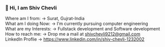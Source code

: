 ### 👋 Hi, I am Shiv Chevli 

Where am I from: -> Surat, Gujrat-India<br>
What am I doing Now: -> I’m currently pursuing computer engineering<br>
What are my Interests: -> Fullstack development and Software development <br>
How to reach me: -> Drop me a mail at shivchevli9212@gmail.com<br>
LinkedIn Proflie ->  https://www.linkedin.com/in/shiv-chevli-1232002<br>


<!-- ### Strangth

<ul>
 <li>Good Adaptability</li>
<li>Quick Learner</li>
<li>A Perfectionist at my work</li>
</ul>

### Weakness

<ul>
<li>Little bit lazy</li>
</ul> -->


<!--
**ShivChevli/ShivChevli** is a ✨ _special_ ✨ repository because its `README.md` (this file) appears on your GitHub profile.

Here are some ideas to get you started:

- 🔭 I’m currently working on ...
- 🌱 I’m currently learning ...
- 👯 I’m looking to collaborate on ...
- 🤔 I’m looking for help with ...
- 💬 Ask me about ...
- 😄 Pronouns: ...
- ⚡ Fun fact: ...
-->
